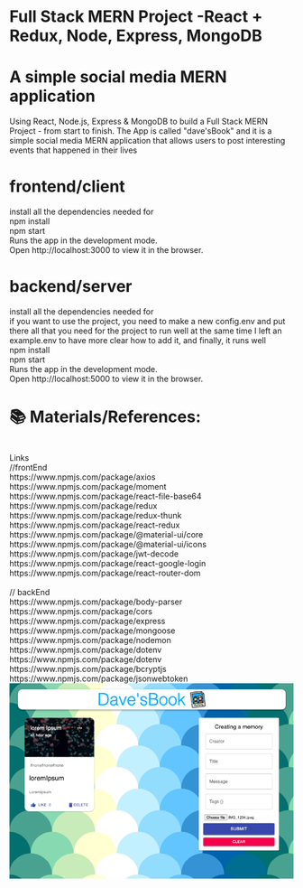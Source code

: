 # Full Stack MERN Project -React + Redux, Node, Express, MongoDB</br>

# A simple social media MERN application</br>

Using React, Node.js, Express & MongoDB to build a Full Stack MERN Project - from start to finish. The App is called "dave'sBook" and it is a simple social media MERN application that allows users to post interesting events that happened in their lives</br>

# frontend/client </br>

install all the dependencies needed for </br>
npm install</br>
npm start</br>
Runs the app in the development mode.</br>
Open http://localhost:3000 to view it in the browser.</br>

# backend/server</br>

install all the dependencies needed for</br>
if you want to use the project, you need to make a new
config.env and put there all that you need for the project to run well
at the same time I left an example.env to have more clear how to add it, and finally, it runs well </br>
npm install</br>
npm start</br>
Runs the app in the development mode.</br>
Open http://localhost:5000 to view it in the browser.</br>

# 📚 Materials/References:</br>

</br>
Links
</br>
//frontEnd </br>
https://www.npmjs.com/package/axios</br>
https://www.npmjs.com/package/moment</br>
https://www.npmjs.com/package/react-file-base64</br>
https://www.npmjs.com/package/redux</br>
https://www.npmjs.com/package/redux-thunk</br>
https://www.npmjs.com/package/react-redux</br>
https://www.npmjs.com/package/@material-ui/core</br>
https://www.npmjs.com/package/@material-ui/icons</br>
https://www.npmjs.com/package/jwt-decode</br>
https://www.npmjs.com/package/react-google-login</br>
https://www.npmjs.com/package/react-router-dom </br>
</br>
// backEnd</br>
https://www.npmjs.com/package/body-parser</br>
https://www.npmjs.com/package/cors</br>
https://www.npmjs.com/package/express</br>
https://www.npmjs.com/package/mongoose</br>
https://www.npmjs.com/package/nodemon</br>
https://www.npmjs.com/package/dotenv</br>
https://www.npmjs.com/package/dotenv</br>
https://www.npmjs.com/package/bcryptjs</br>
https://www.npmjs.com/package/jsonwebtoken</br>

<img src='https://github.com/TotoroDavid/simple-social-media-MERN-application/blob/master/client/src/components/images/Screen%20Shot%202021-09-09%20at%209.41.05%20am.png?raw=true'>
